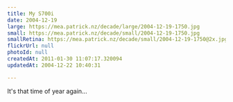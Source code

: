```yaml
---
title: My S700i
date: 2004-12-19
large: https://mea.patrick.nz/decade/large/2004-12-19-1750.jpg
small: https://mea.patrick.nz/decade/small/2004-12-19-1750.jpg
smallRetina: https://mea.patrick.nz/decade/small/2004-12-19-1750@2x.jpg
flickrUrl: null
photoId: null
createdAt: 2011-01-30 11:07:17.320094
updatedAt: 2004-12-22 10:40:31

---
```

It's that time of year again...
